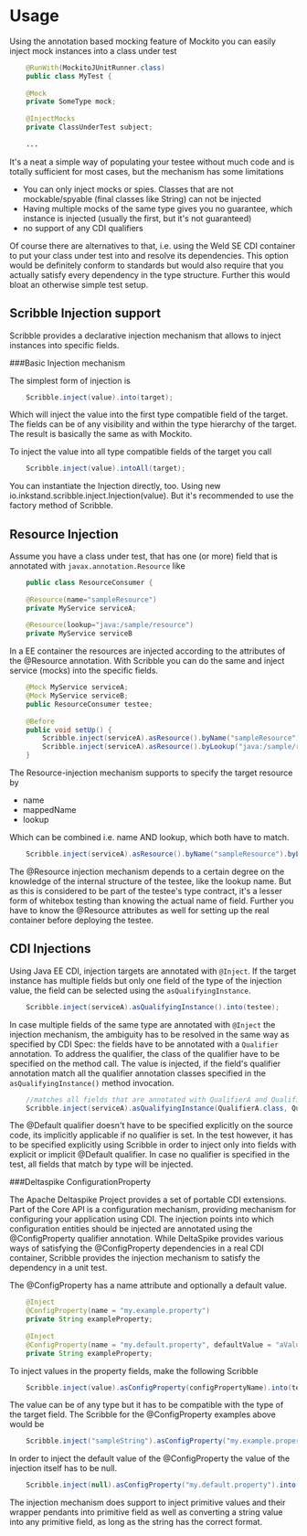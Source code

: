 Usage
=====

Using the annotation based mocking feature of Mockito you can easily inject mock instances into a class under test

```java
    @RunWith(MockitoJUnitRunner.class)
    public class MyTest {
     
    @Mock
    private SomeType mock;
     
    @InjectMocks
    private ClassUnderTest subject;
     
    ...
```
It's a neat a simple way of populating your testee without much code and is totally sufficient for most cases, but the 
mechanism has some limitations

- You can only inject mocks or spies. Classes that are not mockable/spyable (final classes like String) can not be 
injected
- Having multiple mocks of the same type gives you no guarantee, which instance is injected (usually the first, but 
it's not guaranteed)
- no support of any CDI qualifiers 

Of course there are alternatives to that, i.e. using the Weld SE CDI container to put your class under test into and 
resolve its dependencies. This option would be definitely conform to standards but would also require that you actually 
satisfy every dependency in the type structure. Further this would bloat an otherwise simple test setup.

Scribble Injection support
--------------------------
Scribble provides a declarative injection mechanism that allows to inject instances into specific fields.

###Basic Injection mechanism

The simplest form of injection is

```java
    Scribble.inject(value).into(target);
```

Which will inject the value into the first type compatible field of the target. The fields can be of any visibility and 
within the type hierarchy of the target. The result is basically the same as with Mockito.

To inject the value into all type compatible fields of the target you call

```java
    Scribble.inject(value).intoAll(target);
```

You can instantiate the Injection directly, too. Using new io.inkstand.scribble.inject.Injection(value). 
But it's recommended to use the factory method of Scribble.

Resource Injection
------------------

Assume you have a class under test, that has one (or more) field that is annotated with ```javax.annotation.Resource``` 
like

```java
    public class ResourceConsumer {
     
    @Resource(name="sampleResource")
    private MyService serviceA;
     
    @Resource(lookup="java:/sample/resource")
    private MyService serviceB
```

In a EE container the resources are injected according to the attributes of the @Resource annotation. With Scribble you 
can do the same and inject service (mocks) into the specific fields.

```java
    @Mock MyService serviceA;
    @Mock MyService serviceB;
    public ResourceConsumer testee;
     
    @Before
    public void setUp() {
        Scribble.inject(serviceA).asResource().byName("sampleResource").into(testee);
        Scribble.inject(serviceA).asResource().byLookup("java:/sample/resource").into(testee);
    }
```

The Resource-injection mechanism supports to specify the target resource by

- name
- mappedName
- lookup

Which can be combined i.e. name AND lookup, which both have to match.

```java
    Scribble.inject(serviceA).asResource().byName("sampleResource").byLookup("java:/sample/resource").into(testee);
```

The @Resource injection mechanism depends to a certain degree on the knowledge of the internal structure of the 
testee, like the lookup name. But as this is considered to be part of the testee's type contract, it's a lesser form of 
whitebox testing than knowing the actual name of field. Further you have to know the @Resource attributes as well 
for setting up the real container before deploying the testee.

CDI Injections
--------------
Using Java EE CDI, injection targets are annotated with `@Inject`. If the target instance has multiple fields
but only one field of the type of the injection value, the field can be selected using the `asQualifyingInstance`.

```java
    Scribble.inject(serviceA).asQualifyingInstance().into(testee);
```

In case multiple fields of the same type are annotated with `@Inject` the injection mechanism, the ambiguity has to
be resolved in the same way as specified by CDI Spec: the fields have to be annotated with a `Qualifier` annotation.
To address the qualifier, the class of the qualifier have to be specified on the method call. The value is injected,
if the field's qualifier annotation match all the qualifier annotation classes specified in the 
`asQualifyingInstance()` method invocation.

```java
    //matches all fields that are annotated with QualifierA and QualifierB (and optionally more)
    Scribble.inject(serviceA).asQualifyingInstance(QualifierA.class, QualifierB.class).into(testee);
```

The @Default qualifier doesn't have to be specified explicitly on the source code, its implicitly applicable if no
qualifier is set. In the test however, it has to be specified explicitly using Scribble in order to inject only into
fields with explicit or implicit @Default qualifier. In case no qualifier is specified in the test, all fields that 
match by type will be injected.

###Deltaspike ConfigurationProperty

The Apache Deltaspike Project provides a set of portable CDI extensions. Part of the Core API is a configuration 
mechanism, providing mechanism for configuring your application using CDI. The injection points into which 
configuration entities should be injected are annotated using the @ConfigProperty qualifier annotation. While DeltaSpike 
provides various ways of satisfying the @ConfigProperty dependencies in a real CDI container, Scribble provides the 
injection mechanism to satisfy the dependency in a unit test.

The @ConfigProperty has a name attribute and optionally a default value.

```java
    @Inject
    @ConfigProperty(name = "my.example.property")
    private String exampleProperty;
     
    @Inject
    @ConfigProperty(name = "my.default.property", defaultValue = "aValue")
    private String exampleProperty;
```

To inject values in the property fields, make the following Scribble

```java
    Scribble.inject(value).asConfigProperty(configPropertyName).into(testee);
```

The value can be of any type but it has to be compatible with the type of the target field. The Scribble for the 
@ConfigProperty examples above would be

```java
    Scribble.inject("sampleString").asConfigProperty("my.example.property").into(testee);
```

In order to inject the default value of the @ConfigProperty the value of the injection itself has to be null.

```java
    Scribble.inject(null).asConfigProperty("my.default.property").into(testee);
```

The injection mechanism does support to inject primitive values and their wrapper pendants into primitive field as well 
as converting a string value into any primitive field, as long as the string has the correct format.
